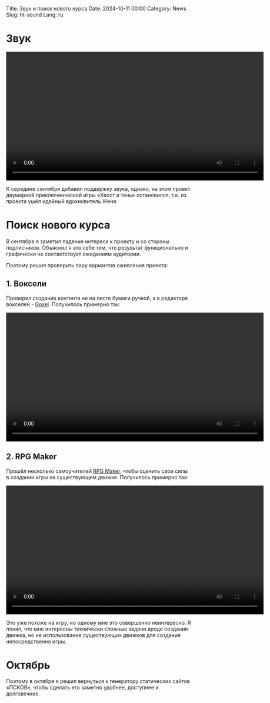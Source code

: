 Title: Звук и поиск нового курса
Date: 2024-10-11 00:00
Category: News
Slug: ht-sound
Lang: ru

# Звук

<video controls width="700">
    <source src="../../images/2024_sound.mp4" type="video/mp4"/>
</video>

К середине сентября добавил поддержку звука, однако, на этом
проект двумерной приключенческой игры «Хвост и тень» остановился, т.к.
из проекта ушёл идейный вдохновитель Женя.

# Поиск нового курса

В сентябре я заметил падение интереса к проекту и со стороны подписчиков.
Объяснил я это себе тем, что результат функционально и графически не соответствует
ожиданиям аудитории.

Поэтому решил проверить пару вариантов оживления проекта:

## 1. Воксели

Проверил создание контента не на листе бумаги ручкой, а в
редакторе вокселей - [Goxel][goxel]. Получилось примерно так:

<video controls width="700">
    <source src="../../images/2024_goxel.mp4" type="video/mp4"/>
</video>

## 2. RPG Maker

Прошёл несколько самоучителей [RPG Maker][rpg-maker], чтобы оценить свои силы
в создании игры на существующем движке. Получилось примерно так:

<video controls width="700">
    <source src="../../images/2024_rpg-maker.mp4" type="video/mp4"/>
</video>

Это уже похоже на игру, но одному мне это совершенно неинтересно. Я понял,
что мне интересны технически сложные задачи вроде создания движка, но
не использование существующих движков для создания непосредственно игры.

# Октябрь

Поэтому в октябре я решил вернуться к генератору статических сайтов
«ПСКОВ», чтобы сделать его заметно удобнее, доступнее и долговечнее.

[goxel]: https://goxel.xyz
[rpg-maker]: https://www.rpgmakerweb.com
